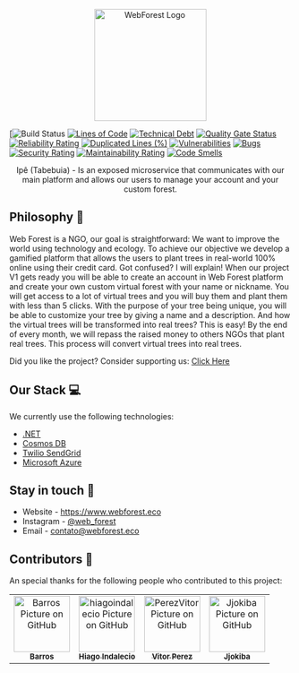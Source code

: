 <p align="center">
  <a href="https://www.webforest.eco/" target="blank"><img src="https://www.webforest.eco/images/logo.svg" width="200" alt="WebForest Logo" /></a>
</p>


[![Build Status]([https://sonarcloud.io/api/project_badges/measure?project=the-web-forest_Ipe&metric=ncloc])
[![Lines of Code](https://sonarcloud.io/api/project_badges/measure?project=the-web-forest_Ipe&metric=ncloc)](https://sonarcloud.io/summary/new_code?id=the-web-forest_Ipe)
[![Technical Debt](https://sonarcloud.io/api/project_badges/measure?project=the-web-forest_Ipe&metric=sqale_index)](https://sonarcloud.io/summary/new_code?id=the-web-forest_Ipe)
[![Quality Gate Status](https://sonarcloud.io/api/project_badges/measure?project=the-web-forest_Ipe&metric=alert_status)](https://sonarcloud.io/summary/new_code?id=the-web-forest_Ipe)
[![Reliability Rating](https://sonarcloud.io/api/project_badges/measure?project=the-web-forest_Ipe&metric=reliability_rating)](https://sonarcloud.io/summary/new_code?id=the-web-forest_Ipe)
[![Duplicated Lines (%)](https://sonarcloud.io/api/project_badges/measure?project=the-web-forest_Ipe&metric=duplicated_lines_density)](https://sonarcloud.io/summary/new_code?id=the-web-forest_Ipe)
[![Vulnerabilities](https://sonarcloud.io/api/project_badges/measure?project=the-web-forest_Ipe&metric=vulnerabilities)](https://sonarcloud.io/summary/new_code?id=the-web-forest_Ipe)
[![Bugs](https://sonarcloud.io/api/project_badges/measure?project=the-web-forest_Ipe&metric=bugs)](https://sonarcloud.io/summary/new_code?id=the-web-forest_Ipe)
[![Security Rating](https://sonarcloud.io/api/project_badges/measure?project=the-web-forest_Ipe&metric=security_rating)](https://sonarcloud.io/summary/new_code?id=the-web-forest_Ipe)
[![Maintainability Rating](https://sonarcloud.io/api/project_badges/measure?project=the-web-forest_Ipe&metric=sqale_rating)](https://sonarcloud.io/summary/new_code?id=the-web-forest_Ipe)
[![Code Smells](https://sonarcloud.io/api/project_badges/measure?project=the-web-forest_Ipe&metric=code_smells)](https://sonarcloud.io/summary/new_code?id=the-web-forest_Ipe)

  <p align="center">Ipê (Tabebuia) - Is an exposed microservice that communicates with our main platform and allows our users to manage your account and your custom forest.</p>
  
## Philosophy 🌳
Web Forest is a NGO, our goal is straightforward: We want to improve the world using technology and ecology.
To achieve our objective we develop a gamified platform that allows the users to plant trees in real-world 100% online using their credit card. Got confused? I will explain! 
When our project V1 gets ready you will be able to create an account in Web Forest platform and create your own custom virtual forest with your name or nickname.
You will get access to a lot of virtual trees and you will buy them and plant them with less than 5 clicks. With the purpose of your tree being unique, you will be able to customize your tree by giving a name and a description.
And how the virtual trees will be transformed into real trees? This is easy! By the end of every month, we will repass the raised money to others NGOs that plant real trees. This process will convert virtual trees into real trees. 

Did you like the project? Consider supporting us: [Click Here](http://apoie.webforest.eco)

## Our Stack 💻

We currently use the following technologies: 

- [.NET](https://dotnet.microsoft.com/en-us/learn/dotnet/what-is-dotnet)
- [Cosmos DB](https://azure.microsoft.com/pt-br/free/cosmos-db/search/?&ef_id=Cj0KCQjwkruVBhCHARIsACVIiOwtPRiQr3cYA3RBv2FgUn4GP419EUL0b1ZpPCkgyHRNIeq4VMoC8sUaAkpfEALw_wcB:G:s&OCID=AID2200154_SEM_Cj0KCQjwkruVBhCHARIsACVIiOwtPRiQr3cYA3RBv2FgUn4GP419EUL0b1ZpPCkgyHRNIeq4VMoC8sUaAkpfEALw_wcB:G:s&gclid=Cj0KCQjwkruVBhCHARIsACVIiOwtPRiQr3cYA3RBv2FgUn4GP419EUL0b1ZpPCkgyHRNIeq4VMoC8sUaAkpfEALw_wcB)
- [Twilio SendGrid](https://www.twilio.com/pt-br/sendgrid/email-api)
- [Microsoft Azure](https://azure.microsoft.com/pt-br/)

## Stay in touch 📧
- Website - https://www.webforest.eco
- Instagram - [@web_forest](https://www.instagram.com/web_forest/)
- Email - [contato@webforest.eco](mailto:contato@webforest.eco)

## Contributors 🤝

An special thanks for the following people who contributed to this project:
<table>
  <tr>
    <td align="center">
      <a href="https://github.com/Barros42">
        <img src="https://avatars.githubusercontent.com/u/34094891?v=4" width="100px;" alt="Barros Picture on GitHub"/><br>
        <sub>
          <b>Barros</b>
        </sub>
      </a>
    </td>
    <td align="center">
      <a href="https://github.com/hiagoindalecio">
        <img src="https://avatars.githubusercontent.com/u/60201082?v=4" width="100px;" alt="hiagoindalecio Picture on GitHub"/><br>
        <sub>
          <b>Hiago Indalecio</b>
        </sub>
      </a>
    </td>
    <td align="center">
      <a href="https://github.com/PerezVitor">
        <img src="https://avatars.githubusercontent.com/u/45863298?v=4" width="100px;" alt="PerezVitor Picture on GitHub"/><br>
        <sub>
          <b>Vitor Perez</b>
        </sub>
      </a>
    </td>
    <td align="center">
      <a href="https://github.com/Jjokiba">
        <img src="https://avatars.githubusercontent.com/u/53917449?v=4" width="100px;" alt="Jjokiba Picture on GitHub"/><br>
        <sub>
          <b>Jjokiba</b>
        </sub>
      </a>
    </td>
  </tr>
</table>
